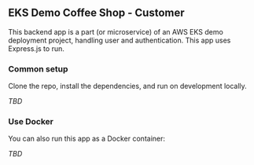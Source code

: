 ## EKS Demo Coffee Shop - Customer

This backend app is a part (or microservice) of an AWS EKS demo deployment project, handling user and authentication. This app uses Express.js to run.

### Common setup

Clone the repo, install the dependencies, and run on development locally.

*TBD*

### Use Docker

You can also run this app as a Docker container:

*TBD*